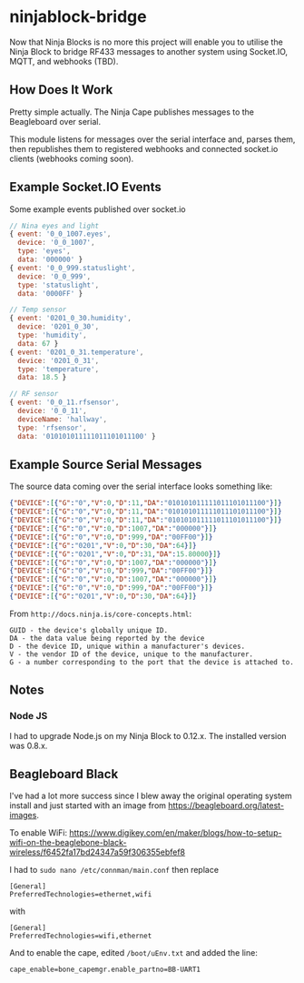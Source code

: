 # ninjablock-bridge
Now that Ninja Blocks is no more this project will enable you to utilise the Ninja Block to bridge RF433 messages to another system using Socket.IO, MQTT, and webhooks (TBD).

## How Does It Work

Pretty simple actually. The Ninja Cape publishes messages to the Beagleboard over serial.

This module listens for messages over the serial interface and, parses them, then republishes them to registered webhooks and connected socket.io clients (webhooks coming soon).

## Example Socket.IO Events

Some example events published over socket.io 

```js
// Nina eyes and light
{ event: '0_0_1007.eyes',
  device: '0_0_1007',
  type: 'eyes',
  data: '000000' }
{ event: '0_0_999.statuslight',
  device: '0_0_999',
  type: 'statuslight',
  data: '0000FF' }

// Temp sensor
{ event: '0201_0_30.humidity',
  device: '0201_0_30',
  type: 'humidity',
  data: 67 }
{ event: '0201_0_31.temperature',
  device: '0201_0_31',
  type: 'temperature',
  data: 18.5 }

// RF sensor
{ event: '0_0_11.rfsensor',
  device: '0_0_11',
  deviceName: 'hallway',
  type: 'rfsensor',
  data: '010101011111011101011100' }
```

## Example Source Serial Messages

The source data coming over the serial interface looks something like:

```json
{"DEVICE":[{"G":"0","V":0,"D":11,"DA":"010101011111011101011100"}]}
{"DEVICE":[{"G":"0","V":0,"D":11,"DA":"010101011111011101011100"}]}
{"DEVICE":[{"G":"0","V":0,"D":11,"DA":"010101011111011101011100"}]}
{"DEVICE":[{"G":"0","V":0,"D":1007,"DA":"000000"}]}
{"DEVICE":[{"G":"0","V":0,"D":999,"DA":"00FF00"}]}
{"DEVICE":[{"G":"0201","V":0,"D":30,"DA":64}]}
{"DEVICE":[{"G":"0201","V":0,"D":31,"DA":15.80000}]}
{"DEVICE":[{"G":"0","V":0,"D":1007,"DA":"000000"}]}
{"DEVICE":[{"G":"0","V":0,"D":999,"DA":"00FF00"}]}
{"DEVICE":[{"G":"0","V":0,"D":1007,"DA":"000000"}]}
{"DEVICE":[{"G":"0","V":0,"D":999,"DA":"00FF00"}]}
{"DEVICE":[{"G":"0201","V":0,"D":30,"DA":64}]}
```

From `http://docs.ninja.is/core-concepts.html`:

```
GUID - the device's globally unique ID.
DA - the data value being reported by the device
D - the device ID, unique within a manufacturer's devices.
V - the vendor ID of the device, unique to the manufacturer.
G - a number corresponding to the port that the device is attached to.
```

## Notes

### Node JS

I had to upgrade Node.js on my Ninja Block to 0.12.x. The installed version was 0.8.x.

## Beagleboard Black

I've had a lot more success since I blew away the original operating system install and just started with an image from https://beagleboard.org/latest-images.

To enable WiFi: https://www.digikey.com/en/maker/blogs/how-to-setup-wifi-on-the-beaglebone-black-wireless/f6452fa17bd24347a59f306355ebfef8

I had to `sudo nano /etc/connman/main.conf` then replace

```
[General]
PreferredTechnologies=ethernet,wifi
```

with

```
[General]
PreferredTechnologies=wifi,ethernet
```

And to enable the cape, edited `/boot/uEnv.txt` and added the line:

```
cape_enable=bone_capemgr.enable_partno=BB-UART1
```


